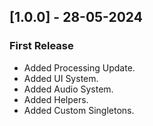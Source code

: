 ## [1.0.0] - 28-05-2024
### First Release
- Added Processing Update.
- Added UI System.
- Added Audio System.
- Added Helpers.
- Added Custom Singletons.